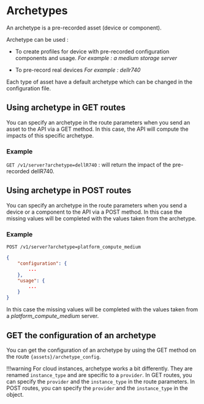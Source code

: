 # Archetypes

An archetype is a pre-recorded asset (device or component).

Archetype can be used :

* To create profiles for device with pre-recorded configuration components and usage. *For example : a medium storage server*

* To pre-record real devices *For example : dellr740*

Each type of asset have a default archetype which can be changed in the configuration file.

## Using archetype in GET routes

You can specify an archetype in the route parameters when you send an asset to the API via a GET method. In this case, the API will compute the impacts of this specific archetype.

### Example

```GET /v1/server?archetype=dellR740``` : will return the impact of the pre-recorded dellR740.

## Using archetype in POST routes

You can specify an archetype in the route parameters when you send a device or a component to the API via a POST method. In this case the missing values will be completed with the values taken from the archetype.

### Example

```POST /v1/server?archetype=platform_compute_medium```

```json
{
    "configuration": {
        ...
    },
    "usage": {
        ...
    }
}
```

In this case the missing values will be completed with the values taken from a *platform_compute_medium* server.

## GET the configuration of an archetype

You can get the configuration of an archetype by using the GET method on the route ```{assets}/archetype_config```.

!!!warning
    For cloud instances, archetype works a bit differently. They are renamed ```instance_type``` and are specific to a ```provider```. In GET routes, you can specify the ```provider``` and the ```instance_type``` in the route parameters. In POST routes, you can specify the ```provider``` and the ```instance_type``` in the object. 